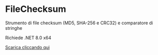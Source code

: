 # FileChecksum
Strumento di file checksum (MD5, SHA-256 e CRC32) e comparatore di stringhe

Richiede .NET 8.0 x64

[Scarica cliccando qui](https://github.com/Francescoohh/FileChecksum/releases/download/v1.0.0.1/FileChecksumTool.zip)
